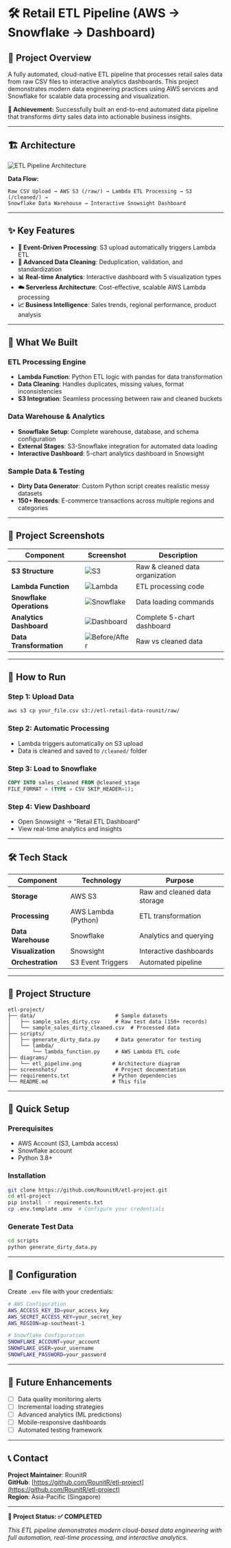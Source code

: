 # 🛠️ Retail ETL Pipeline (AWS → Snowflake → Dashboard)

## 📌 Project Overview

A fully automated, cloud-native ETL pipeline that processes retail sales data from raw CSV files to interactive analytics dashboards. This project demonstrates modern data engineering practices using AWS services and Snowflake for scalable data processing and visualization.

**🎯 Achievement:** Successfully built an end-to-end automated data pipeline that transforms dirty sales data into actionable business insights.

---

## 🏗️ Architecture

![ETL Pipeline Architecture](diagrams/etl_pipeline.png)

**Data Flow:**
```
Raw CSV Upload → AWS S3 (/raw/) → Lambda ETL Processing → S3 (/cleaned/) → 
Snowflake Data Warehouse → Interactive Snowsight Dashboard
```

---

## ✨ Key Features

- **🔄 Event-Driven Processing**: S3 upload automatically triggers Lambda ETL
- **🧹 Advanced Data Cleaning**: Deduplication, validation, and standardization
- **📊 Real-time Analytics**: Interactive dashboard with 5 visualization types
- **☁️ Serverless Architecture**: Cost-effective, scalable AWS Lambda processing
- **📈 Business Intelligence**: Sales trends, regional performance, product analysis

---

## 🎯 What We Built

### **ETL Processing Engine**
- **Lambda Function**: Python ETL logic with pandas for data transformation
- **Data Cleaning**: Handles duplicates, missing values, format inconsistencies
- **S3 Integration**: Seamless processing between raw and cleaned buckets

### **Data Warehouse & Analytics**
- **Snowflake Setup**: Complete warehouse, database, and schema configuration
- **External Stages**: S3-Snowflake integration for automated data loading
- **Interactive Dashboard**: 5-chart analytics dashboard in Snowsight

### **Sample Data & Testing**
- **Dirty Data Generator**: Custom Python script creates realistic messy datasets
- **150+ Records**: E-commerce transactions across multiple regions and categories

---

## 📸 Project Screenshots

| Component | Screenshot | Description |
|-----------|------------|-------------|
| **S3 Structure** | ![S3](screenshots/s3_structure.png) | Raw & cleaned data organization |
| **Lambda Function** | ![Lambda](screenshots/lambda_code.png) | ETL processing code |
| **Snowflake Operations** | ![Snowflake](screenshots/snowflake_copy_into.png) | Data loading commands |
| **Analytics Dashboard** | ![Dashboard](screenshots/dashboard.png) | Complete 5-chart dashboard |
| **Data Transformation** | ![Before/After](screenshots/before_after_s3.png) | Raw vs cleaned data |

---

## 🚀 How to Run

### **Step 1: Upload Data**
```bash
aws s3 cp your_file.csv s3://etl-retail-data-rounit/raw/
```

### **Step 2: Automatic Processing**
- Lambda triggers automatically on S3 upload
- Data is cleaned and saved to `/cleaned/` folder

### **Step 3: Load to Snowflake**
```sql
COPY INTO sales_cleaned FROM @cleaned_stage
FILE_FORMAT = (TYPE = CSV SKIP_HEADER=1);
```

### **Step 4: View Dashboard**
- Open Snowsight → "Retail ETL Dashboard"
- View real-time analytics and insights

---

## 🛠️ Tech Stack

| Component | Technology | Purpose |
|-----------|------------|---------|
| **Storage** | AWS S3 | Raw and cleaned data storage |
| **Processing** | AWS Lambda (Python) | ETL transformation |
| **Data Warehouse** | Snowflake | Analytics and querying |
| **Visualization** | Snowsight | Interactive dashboards |
| **Orchestration** | S3 Event Triggers | Automated pipeline |

---

## 📁 Project Structure

```
etl-project/
├── data/                          # Sample datasets
│   ├── sample_sales_dirty.csv     # Raw test data (150+ records)
│   └── sample_sales_dirty_cleaned.csv  # Processed data
├── scripts/
│   ├── generate_dirty_data.py     # Data generator for testing
│   └── lambda/
│       └── lambda_function.py     # AWS Lambda ETL code
├── diagrams/
│   └── etl_pipeline.png          # Architecture diagram
├── screenshots/                   # Project documentation
├── requirements.txt              # Python dependencies
└── README.md                     # This file
```

---

## 🚀 Quick Setup

### **Prerequisites**
- AWS Account (S3, Lambda access)
- Snowflake account
- Python 3.8+

### **Installation**
```bash
git clone https://github.com/RounitR/etl-project.git
cd etl-project
pip install -r requirements.txt
cp .env.template .env  # Configure your credentials
```

### **Generate Test Data**
```bash
cd scripts
python generate_dirty_data.py
```

---

## 🔧 Configuration

Create `.env` file with your credentials:
```bash
# AWS Configuration
AWS_ACCESS_KEY_ID=your_access_key
AWS_SECRET_ACCESS_KEY=your_secret_key
AWS_REGION=ap-southeast-1

# Snowflake Configuration
SNOWFLAKE_ACCOUNT=your_account
SNOWFLAKE_USER=your_username
SNOWFLAKE_PASSWORD=your_password
```

---

## 🚀 Future Enhancements

- [ ] Data quality monitoring alerts
- [ ] Incremental loading strategies
- [ ] Advanced analytics (ML predictions)
- [ ] Mobile-responsive dashboards
- [ ] Automated testing framework

---

## 📞 Contact

**Project Maintainer**: RounitR  
**GitHub**: [https://github.com/RounitR/etl-project](https://github.com/RounitR/etl-project)  
**Region**: Asia-Pacific (Singapore)

---

**🎉 Project Status: ✅ COMPLETED**

*This ETL pipeline demonstrates modern cloud-based data engineering with full automation, real-time processing, and interactive analytics.*